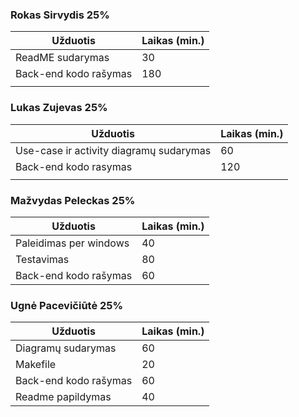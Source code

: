 ### Rokas Sirvydis 25%
| Užduotis | Laikas (min.) |
|----------|---------------|
|ReadME sudarymas|30       |
|Back-end kodo rašymas|180 |
|          |               |

### Lukas Zujevas 25%
| Užduotis | Laikas (min.) |
|----------|---------------|
|Use-case ir activity diagramų sudarymas |60|
|Back-end kodo rasymas|120 |
|          |               |

### Mažvydas Peleckas 25%
| Užduotis | Laikas (min.) |
|----------|---------------|
|Paleidimas per windows|40 |
|Testavimas     |80        |
|Back-end kodo rašymas|60  |

### Ugnė Pacevičiūtė 25%
| Užduotis | Laikas (min.) |
|----------|---------------|
|Diagramų sudarymas|60     |
|Makefile  |20             |
|Back-end kodo rašymas|60  |
|Readme papildymas|40      |

